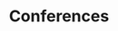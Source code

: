 ---
title: Conferences
sections:
    - type: page_title
      title: Conferences
    - type: conferences_section
      conferences:
        - title: PEO-SC
          description: The Professional Engineering Ontario Student Conference (PEO-SC) is a student conference hosted annually by ESSCO with support by Professional Engineers Ontario. The goal of the conference is to help upper year students in engineering with the process and opportunities that might arrive through the profession of engineering. Topics include ways to grow your network and opportunities, licensing requirements and non traditional aspects of engineering such as environmental impact and non traditional engineering jobs.
          testimonials:
            - author: Robert Conrad, 5th year computer engineering
              author_picture: images/dianne-ameter.jpg
              message: >-
                > A common stream of the conference was none traditional usage of engineering principles. As a Computer Engineering Student who often hears of the struggles of pursuing engineering in technology, this conference showcased the values ​​of consulting, politics and business opportunities that engineering fundamentals can be applied to. Furthermore, a lot of topics had valuable lessons of the changing nature of a career and how a starting job can be pivoted to unique and different opportunities.            
        - title: FYIC
          description: The First Year Integration Conference (FYIC) is a conference focused on getting first year students involved in their member schools as the leaders of tomorrow, and also introduces them to the provincial community. The conference features many introductions including introductions to fellow first year students from across the province.
          testimonials:
            - author: Yasen Akir, 1st year chemical engineering
              author_picture: images/dianne-ameter.jpg
              message: >-
                > Attending FYIC and learning from industry professionals and other well established people sounded like a great idea to me as soon as i heard about it. I was not disappointed. In fact, FYIC Zoomed past my expectations and it was an experience full of ideas, connections, and lessons that I hope will help me throughout my university career and after. Learning about organizations such as OSPE and PEO is something I believe everyone should do! I enjoyed all of the other sessions but mostly the Project Management session, which inspired me to look into a different aspect of engineering as a possible career choice. All in all, the co-chairs and the volunteers at Ontario Tech University made Virtual FYIC an incredible experience and I am very grateful to have had the opportunity to attend! 🙂
        - title: CDE
          description: Conference on Diversity in Engineering (CDE) is a national forum that focuses on diversity in the engineering industry and the role that students will play in creating a more inclusive industry.
          testimonials:
            - author: Alae Boufarrachene, 1st year Computer Engineering
              author_picture: images/dianne-ameter.jpg
              message: >-
                > As an international first-year Computer Engineering student of multi-cultural background, I've truly enjoyed CDE in all of its aspects. I came in there with an open-mind hoping to get educated on complex EDI-related topics and issues and to strengthen my already-existing knowledge on those kinds of subjects, and even though my expectations were somewhat high, I wasn't disappointed.<br>

                My favorite session was the one on systemic racism because it touched on some very insightful points and were adequately established in their contexts. Regardless of the online format of this year's edition, CDE was also the perfect opportunity to get to meet with other fellow Engineering students from across Canada coming from a wide variety of backgrounds. <br>

                It was an incredible experience, and I would recommend it to anyone to consider participating in future editions.
            - author: Souleima Torjemane, 2nd year chemical engineering
              author_picture: images/dianne-ameter.jpg
              message: >- 
                > Hi! My name is Souleima and I am currently a second-year student in chemical engineering. <br>

                I had the opportunity to attend the Conference of Diversity in Engineering, hosted by the University of Calgary. I was a bit hesitant due to the format of the conference (online), but it was great. It was a way for me to reflect and to see what I, as a future engineer, could do to make it better. It is a bit overwhelming at first when you realize you have a lot to learn but I had a great support! Chloe was always available to answer my questions (and I do ask a lot of them). <br>

                I think that as an engineer you have to care about diversity because this is what makes us stronger as a community, this is how we take better decisions and this is how we can help to make the world a better place for everyone. I 100% recommend! Even if it is online! It was great and breaks were given so you could breathe a little bit! I am happy to have had the opportunity to attend! 
template: advanced
---